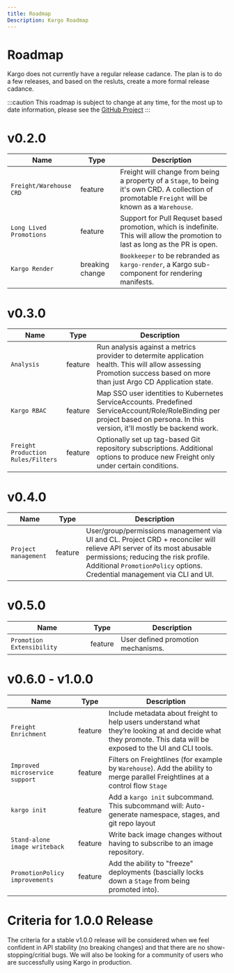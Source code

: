 ```yaml
---
title: Roadmap
Description: Kargo Roadmap
---
```


# Roadmap

Kargo does not currently have a regular release cadance. The plan is to do a few releases, and based on the resluts, create a more formal release cadance.

:::caution
This roadmap is subject to change at any time, for the most up to date information, please see the [GitHub Project](https://github.com/akuity/kargo/projects)
:::

# v0.2.0

| Name | Type | Description |
| ---- | ---- | ----------- |
| `Freight/Warehouse CRD` | feature | Freight will change from being a property of a `Stage`, to being it's own CRD. A collection of promotable `Freight` will be known as a `Warehouse`. |
| `Long Lived Promotions` | feature | Support for Pull Requset based promotion, which is indefinite. This will allow the promotion to last as long as the PR is open. |
| `Kargo Render` | breaking change | `Bookkeeper` to be rebranded as `kargo-render`, a Kargo sub-component for rendering manifests. |


# v0.3.0

| Name | Type | Description |
| ---- | ---- | ----------- |
| `Analysis` | feature | Run analysis against a metrics provider to determite application health. This will allow assessing Promotion success based on more than just Argo CD Application state. |
| `Kargo RBAC` | feature | Map SSO user identities to Kubernetes ServiceAccounts. Predefined ServiceAccount/Role/RoleBinding per project based on persona. In this version, it'll mostly be backend work. |
| `Freight Production Rules/Filters` | feature | Optionally set up tag-based Git repository subscriptions. Additional options to produce new Freight only under certain conditions. |

# v0.4.0

| Name | Type | Description |
| ---- | ---- | ----------- |
| `Project management` | feature | User/group/permissions management via UI and CL. Project CRD + reconciler will relieve API server of its most abusable permissions; reducing the risk profile. Additional `PromotionPolicy` options. Credential management via CLI and UI. |

# v0.5.0

| Name | Type | Description |
| ---- | ---- | ----------- |
| `Promotion Extensibility` | feature | User defined promotion mechanisms. |

# v0.6.0 - v1.0.0

| Name | Type | Description |
| ---- | ---- | ----------- |
| `Freight Enrichment` | feature | Include metadata about freight to help users understand what they’re looking at and decide what they promote. This data will be exposed to the UI and CLI tools. |
| `Improved microservice support` | feature | Filters on Freightlines (for example by `Warehouse`). Add the ability to merge parallel Freightlines at a control flow `Stage` |
| `kargo init` | feature | Add a `kargo init` subcommand. This subcommand will: Auto-generate namespace, stages, and git repo layout |
| `Stand-alone image writeback` | feature | Write back image changes without having to subscribe to an image repository. |
| `PromotionPolicy improvements` | feature | Add the ability to "freeze" deployments (bascially locks down a `Stage` from being promoted into). |

# Criteria for 1.0.0 Release

The criteria for a stable v1.0.0 release will be considered when we feel confident in API stability (no breaking changes) and that there are no show-stopping/critial bugs. We will also be looking for a community of users who are successfully using Kargo in production.
